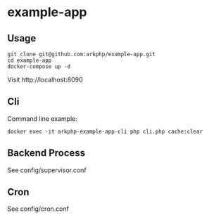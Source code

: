 # example-app

## Usage

```
git clone git@github.com:arkphp/example-app.git
cd example-app
docker-compose up -d
```

Visit http://localhost:8090

## Cli

Command line example:

```
docker exec -it arkphp-example-app-cli php cli.php cache:clear
```

## Backend Process

See config/supervisor.conf

## Cron

See config/cron.conf